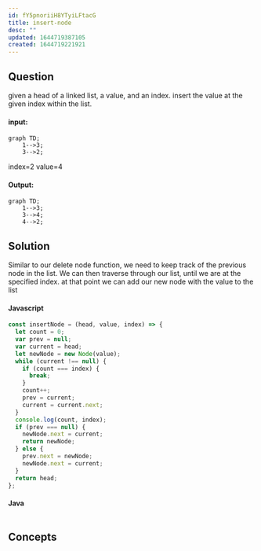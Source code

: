 ```yaml
---
id: fY5pnoriiH8YTyiLFtacG
title: insert-node
desc: ""
updated: 1644719387105
created: 1644719221921
---
```


## Question

given a head of a linked list, a value, and an index. insert the value at the given index within the list.

#### input:

```mermaid
graph TD;
    1-->3;
    3-->2;
```

index=2
value=4

#### Output:

```mermaid
graph TD;
    1-->3;
    3-->4;
    4-->2;
```

## Solution

Similar to our delete node function, we need to keep track of the previous node in the list. We can then traverse through our list, until we are at the specified index. at that point we can add our new node with the value to the list

#### Javascript

```javascript
const insertNode = (head, value, index) => {
  let count = 0;
  var prev = null;
  var current = head;
  let newNode = new Node(value);
  while (current !== null) {
    if (count === index) {
      break;
    }
    count++;
    prev = current;
    current = current.next;
  }
  console.log(count, index);
  if (prev === null) {
    newNode.next = current;
    return newNode;
  } else {
    prev.next = newNode;
    newNode.next = current;
  }
  return head;
};
```

#### Java

```java

```

## Concepts
